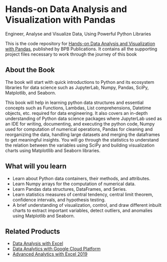 # Hands-on Data Analysis and Visualization with Pandas
Engineer, Analyse and Visualize Data, Using Powerful Python Libraries
 
This is the code repository for [Hands-on Data Analysis and Visualization with Pandas](https://bpbonline.com/products/hands-on-data-analysis-and-visualization-with-pandas?_pos=1&_sid=0a2a2b6f5&_ss=r), published by BPB Publications. It contains all the supporting project files necessary to work through the journey of this book

## About the Book
The book will start with quick introductions to Python and its ecosystem libraries for data science such as JupyterLab, Numpy, Pandas, SciPy, Matplotlib, and Seaborn.

This book will help in learning python data structures and essential concepts such as Functions, Lambdas, List comprehensions, Datetime objects, etc. required for data engineering. It also covers an in-depth understanding of Python data science packages where JupyterLab used as an IDE for writing, documenting, and executing the python code, Numpy used for computation of numerical operations, Pandas for cleaning and reorganizing the data, handling large datasets and merging the dataframes to get meaningful insights. You will go through the statistics to understand the relation between the variables using SciPy and building visualization charts using Matplotllib and Seaborn libraries.

## What will you learn
* Learn about Python data containers, their methods, and attributes.
* Learn Numpy arrays for the computation of numerical data.
* Learn Pandas data structures, DataFrames, and Series.
* Learn statistics measures of central tendency, central limit theorem, confidence intervals, and hypothesis testing.
* A brief understanding of visualization, control, and draw different inbuilt charts to extract important variables, detect outliers, and anomalies using Matplotlib and Seaborn.

## Related Products

* [Data Analysis with Excel](https://bpbonline.com/products/data-analysis-excel-book-ebook?_pos=1&_sid=52131c538&_ss=r)
* [Data Analytics with Google Cloud Platform](https://bpbonline.com/products/data-analytics-with-google-cloud-platform-book-ebook?_pos=26&_sid=65593afff&_ss=r)
* [Advanced Analytics with Excel 2019](https://bpbonline.com/products/advanced-analytics-excel-2019-data-analysis-book-ebook?_pos=9&_sid=b9e8c85bd&_ss=r)
